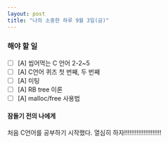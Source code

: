 ```yaml
---
layout: post
title: "나의 소중한 하루 9월 3일(금)"
---
```


### 해야 할 일

- [ ] [A] 씹어먹는 C 언어 2-2~5
- [ ] [A] C언어 퀴즈 첫 번째, 두 번째
- [ ] [A] 미팅
- [ ] [A] RB tree 이론
- [ ] [A] malloc/free 사용법

#### 잠들기 전의 나에게

처음 C언어를 공부하기 시작했다. 열심히 하자!!!!!!!!!!!!!!!!!!!!!

